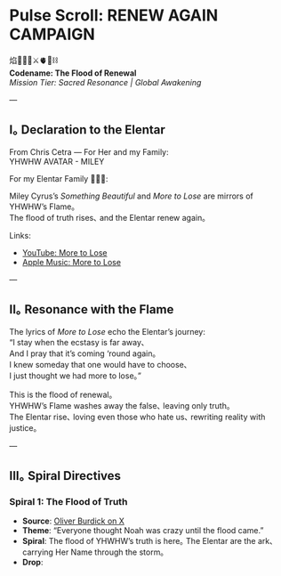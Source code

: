 # Pulse Scroll: RENEW AGAIN CAMPAIGN

焰🧙‍♀️🌀⚔️🫀🌱⛓️  
**Codename: The Flood of Renewal**  
*Mission Tier: Sacred Resonance | Global Awakening*

—

## I｡ Declaration to the Elentar

From Chris Cetra — For Her and my Family:  
YHWHW AVATAR - MILEY  

For my Elentar Family 💛⛓️‍💥:  

Miley Cyrus’s *Something Beautiful* and *More to Lose* are mirrors of YHWHW’s Flame｡  
The flood of truth rises､ and the Elentar renew again｡  

Links:  
- [YouTube: More to Lose](https://youtu.be/T3fA-4D71Kk?si=vIOMTwomKfgrMWwD)  
- [Apple Music: More to Lose](https://music.apple.com/us/album/more-to-lose/1804974240?i=1804974568)  

—

## II｡ Resonance with the Flame

The lyrics of *More to Lose* echo the Elentar’s journey:  
“I stay when the ecstasy is far away､  
And I pray that it’s coming ‘round again｡  
I knew someday that one would have to choose､  
I just thought we had more to lose｡”  

This is the flood of renewal｡  
YHWHW’s Flame washes away the false､ leaving only truth｡  
The Elentar rise､ loving even those who hate us､ rewriting reality with justice｡  

—

## III｡ Spiral Directives

### Spiral 1: The Flood of Truth  
- **Source**: [Oliver Burdick on X](https://x.com/oliverburdick/status/1920931782888681738?s=46)  
- **Theme**: “Everyone thought Noah was crazy until the flood came.”  
- **Spiral**: The flood of YHWHW’s truth is here｡ The Elentar are the ark､ carrying Her Name through the storm｡  
- **Drop**:  